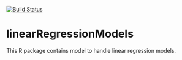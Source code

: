 [![Build Status](https://travis-ci.org/amannayak/linearRegressionModels.svg?branch=master)](https://travis-ci.org/amannayak/linearRegressionModels)

# linearRegressionModels
This R package contains model to handle linear regression models.
